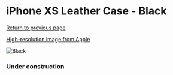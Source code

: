 # iPhone XS Leather Case - Black

[Return to previous page](/iphone_x)

[High-resolution image from Apple](https://store.storeimages.cdn-apple.com/8756/as-images.apple.com/is/MRWM2?wid=4500&hei=4500&fmt=png)

<div style="width: 384px"><img src="/everysource/MRWM2.png" alt="Black"></div>

### Under construction
